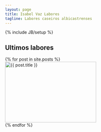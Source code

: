 ```yaml
---
layout: page
title: Isabel Vaz Labores
tagline: Labores caseiros albicastrenses
---
```

{% include JB/setup %}

## Ultimos labores

<div class="posts">
  {% for post in site.posts %}
    <div class="post">
      <a href="{{ BASE_PATH }}{{ post.url }}" ><img width="300" height="200" src="{{ post.img }}" alt="{{ post.title }}" /> </a>
    </div>
  {% endfor %}
</div>

<!--
<ul class="posts">
  {% for post in site.posts %}
    <li><span>{{ post.date | date_to_string }}</span> &raquo; <a href="{{ BASE_PATH }}{{ post.url }}">{{ post.title }}</a>
    <br />
    {{ post.content }} 
    <br />
    </li>
  {% endfor %}
</ul>
-->
